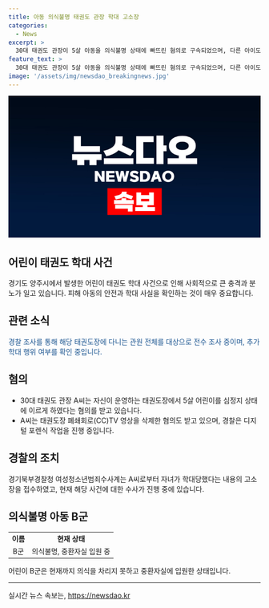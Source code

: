 ```yaml
---
title: 아동 의식불명 태권도 관장 학대 고소장
categories:
  - News
excerpt: >
  30대 태권도 관장이 5살 아동을 의식불명 상태에 빠뜨린 혐의로 구속되었으며, 다른 아이도 학대했다는 고소가 접수됐다. 경찰은 추가 학대 여부를 조사 중이며, 태권도장의 관원 전체를 대상으로 조사를 진행 중이다. 이 전에는 5살 아동을 방치해 심정지 상태에 이르게 한 혐의를 받았고, 아이는 현재 중환자실에 입원 중이다. A씨는 CCTV 영상 삭제 혐의도 받고 있으며 경찰은 디지털 포렌식 작업을 진행 중이다.
feature_text: >
  30대 태권도 관장이 5살 아동을 의식불명 상태에 빠뜨린 혐의로 구속되었으며, 다른 아이도 학대했다는 고소가 접수됐다. 경찰은 추가 학대 여부를 조사 중이며, 태권도장의 관원 전체를 대상으로 조사를 진행 중이다. 이 전에는 5살 아동을 방치해 심정지 상태에 이르게 한 혐의를 받았고, 아이는 현재 중환자실에 입원 중이다. A씨는 CCTV 영상 삭제 혐의도 받고 있으며 경찰은 디지털 포렌식 작업을 진행 중이다.
image: '/assets/img/newsdao_breakingnews.jpg'
---
```


<p><img src="/assets/img/newsdao_breakingnews.jpg" alt="ranknews 속보" /></p>

<h2 data-ke-size="size26">어린이 태권도 학대 사건</h2>

<p data-ke-size="size16">경기도 양주시에서 발생한 어린이 태권도 학대 사건으로 인해 사회적으로 큰 충격과 분노가 일고 있습니다. 피해 아동의 안전과 학대 사실을 확인하는 것이 매우 중요합니다.</p>

<h2>관련 소식</h2>

<p data-ke-size="size16" style="color: #1a5490;">경찰 조사를 통해 해당 태권도장에 다니는 관원 전체를 대상으로 전수 조사 중이며, 추가 학대 행위 여부를 확인 중입니다.</p>

<h2>혐의</h2>

<ul>
  <li>30대 태권도 관장 A씨는 자신이 운영하는 태권도장에서 5살 어린이를 심정지 상태에 이르게 하였다는 혐의를 받고 있습니다.</li>
  <li>A씨는 태권도장 폐쇄회로(CC)TV 영상을 삭제한 혐의도 받고 있으며, 경찰은 디지털 포렌식 작업을 진행 중입니다.</li>
</ul>

<h2>경찰의 조치</h2>

<p data-ke-size="size16">경기북부경찰청 여성청소년범죄수사계는 A씨로부터 자녀가 학대당했다는 내용의 고소장을 접수하였고, 현재 해당 사건에 대한 수사가 진행 중에 있습니다.</p>

<h2>의식불명 아동 B군</h2>

<table>
  <tr>
    <td style="text-align: center; height: 17px;"><b>이름</b></td>
    <td style="text-align: center; height: 17px;"><b>현재 상태</b></td>
  </tr>
  <tr>
    <td style="text-align: center; height: 17px;">B군</td>
    <td style="text-align: center; height: 17px;">의식불명, 중환자실 입원 중</td>
  </tr>
</table>

<p data-ke-size="size16">어린이 B군은 현재까지 의식을 차리지 못하고 중환자실에 입원한 상태입니다.</p>

<hr>
실시간 뉴스 속보는, <a href="https://newsdao.kr" rel="dofollow">https://newsdao.kr</a>


